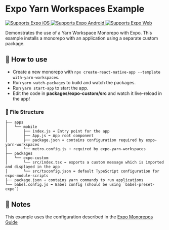 # Expo Yarn Workspaces Example

<p>
  <!-- iOS -->
  <a href="https://itunes.apple.com/app/apple-store/id982107779">
    <img alt="Supports Expo iOS" longdesc="Supports Expo iOS" src="https://img.shields.io/badge/iOS-4630EB.svg?style=flat-square&logo=APPLE&labelColor=999999&logoColor=fff" />
  </a>
  <!-- Android -->
  <a href="https://play.google.com/store/apps/details?id=host.exp.exponent&referrer=blankexample">
    <img alt="Supports Expo Android" longdesc="Supports Expo Android" src="https://img.shields.io/badge/Android-4630EB.svg?style=flat-square&logo=ANDROID&labelColor=A4C639&logoColor=fff" />
  </a>
  <!-- Web -->
  <a href="https://docs.expo.dev/workflow/web/">
    <img alt="Supports Expo Web" longdesc="Supports Expo Web" src="https://img.shields.io/badge/web-4630EB.svg?style=flat-square&logo=GOOGLE-CHROME&labelColor=4285F4&logoColor=fff" />
  </a>
</p>

Demonstrates the use of a Yarn Workspace Monorepo with Expo.
This example installs a monorepo with an application using a separate custom package.

## 🚀 How to use

- Create a new monorepo with `npx create-react-native-app --template with-yarn-workspaces`.
- Run `yarn watch-packages` to build and watch the packages.
- Run `yarn start-app` to start the app.
- Edit the code in **packages/expo-custom/src** and watch it live-reload in the app!

### 📁 File Structure

```
├── apps
│   └── mobile
│       ├── index.js ➡️ Entry point for the app
│       ├── App.js ➡️ App root component
│       ├── package.json ➡️ contains configuration required by expo-yarn-workspaces
│       └── metro.config.js ➡️ required by expo-yarn-workspaces
├── packages
│   └── expo-custom
│       └── src/index.tsx ➡️ exports a custom message which is imported and displayed in the app
│       └── src/tsconfig.json ➡️ default TypeScript configuration for expo-module-scripts
├── package.json ➡️ contains yarn commands to run applications
└── babel.config.js ➡️ Babel config (should be using `babel-preset-expo`)
```

## 📝 Notes

This example uses the configuration described in the [Expo Monorepos Guide](https://docs.expo.dev/guides/monorepos/)
